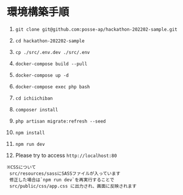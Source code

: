 # 環境構築手順

1. `git clone git@github.com:posse-ap/hackathon-202202-sample.git`

2. `cd hackathon-202202-sample`

3. `cp ./src/.env.dev ./src/.env`

3. `docker-compose build --pull`

4. `docker-compose up -d`

5. `docker-compose exec php bash`

6. `cd ichiichiban`

7. `composer install`

8. `php artisan migrate:refresh --seed`

9. `npm install`

10. `npm run dev`

11. Please try to access `http://localhost:80`

```
※CSSについて
 src/resources/sassにSASSファイルが入っています
 修正した場合は`npm run dev`を再実行することで
 src/public/css/app.css に出力され、画面に反映されます
``` 

